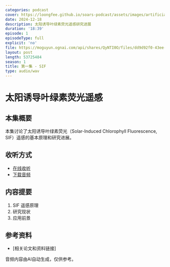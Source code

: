 ```yaml
---
categories: podcast
cover: https://loongfee.github.io/soars-podcast/assets/images/artificial-intelligence.png
date: 2024-12-18
description: 太阳诱导叶绿素荧光遥感研究进展
duration: '18:39'
episode: 1
episodeType: full
explicit: 'no'
file: https://moguyun.ognai.com/api/shares/QyNTI0O/files/dd9d92f0-43ee-463b-bd4b-d3464d77e5c5
layout: post
length: 53725484
season: 1
title: 第一集 - SIF
type: audio/wav
---
```


# 太阳诱导叶绿素荧光遥感

## 本集概要

本集讨论了太阳诱导叶绿素荧光（Solar-Induced Chlorophyll Fluorescence, SIF）遥感的基本原理和研究进展。

## 收听方式

- [在线收听](https://moguyun.ognai.com/api/shares/QyNTI0O/files/dd9d92f0-43ee-463b-bd4b-d3464d77e5c5B)
- [下载音频](https://moguyun.ognai.com/api/shares/QyNTI0O/files/dd9d92f0-43ee-463b-bd4b-d3464d77e5c5)

## 内容提要

1. SIF 遥感原理
2. 研究现状
3. 应用前景

## 参考资料

- [相关论文和资料链接]

音频内容由AI自动生成，仅供参考。